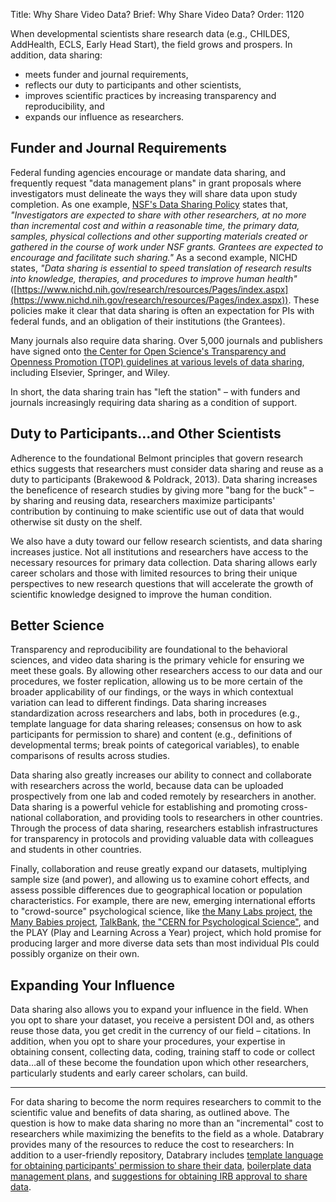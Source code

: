 Title: Why Share Video Data?
Brief: Why Share Video Data?
Order: 1120

When developmental scientists share research data (e.g., CHILDES, AddHealth, ECLS, Early Head Start), the field grows and prospers. In addition, data sharing:

- meets funder and journal requirements, 
- reflects our duty to participants and other scientists, 
- improves scientific practices by increasing transparency and reproducibility, and 
- expands our influence as researchers. 

## Funder and Journal Requirements
Federal funding agencies encourage or mandate data sharing, and frequently request "data management plans" in grant proposals where investigators must delineate the ways they will share data upon study completion. As one example, [NSF's Data Sharing Policy](https://www.nsf.gov/bfa/dias/policy/dmp.jsp) states that, *"Investigators are expected to share with other researchers, at no more than incremental cost and within a reasonable time, the primary data, samples, physical collections and other supporting materials created or gathered in the course of work under NSF grants. Grantees are expected to encourage and facilitate such sharing."* As a second example, NICHD states, *"Data sharing is essential to speed translation of research results into knowledge, therapies, and procedures to improve human health"* ([https://www.nichd.nih.gov/research/resources/Pages/index.aspx](https://www.nichd.nih.gov/research/resources/Pages/index.aspx)). These policies make it clear that data sharing is often an expectation for PIs with federal funds, and an obligation of their institutions (the Grantees).

Many journals also require data sharing. Over 5,000 journals and publishers have signed onto [the Center for Open Science's Transparency and Openness Promotion (TOP) guidelines at various levels of data sharing](https://cos.io/our-services/top-guidelines/), including Elsevier, Springer, and Wiley.

In short, the data sharing train has "left the station" – with funders and journals increasingly requiring data sharing as a condition of support. 

## Duty to Participants…and Other Scientists
Adherence to the foundational Belmont principles that govern research ethics suggests that researchers must consider data sharing and reuse as a duty to participants (Brakewood & Poldrack, 2013). Data sharing increases the beneficence of research studies by giving more "bang for the buck" – by sharing and reusing data, researchers maximize participants' contribution by continuing to make scientific use out of data that would otherwise sit dusty on the shelf.

We also have a duty toward our fellow research scientists, and data sharing increases justice. Not all institutions and researchers have access to the necessary resources for primary data collection. Data sharing allows early career scholars and those with limited resources to bring their unique perspectives to new research questions that will accelerate the growth of scientific knowledge designed to improve the human condition. 

## Better Science
Transparency and reproducibility are foundational to the behavioral sciences, and video data sharing is the primary vehicle for ensuring we meet these goals. By allowing other researchers access to our data and our procedures, we foster replication, allowing us to be more certain of the broader applicability of our findings, or the ways in which contextual variation can lead to different findings. Data sharing increases standardization across researchers and labs, both in procedures (e.g., template language for data sharing releases; consensus on how to ask participants for permission to share) and content (e.g., definitions of developmental terms; break points of categorical variables), to enable comparisons of results across studies.

Data sharing also greatly increases our ability to connect and collaborate with researchers across the world, because data can be uploaded prospectively from one lab and coded remotely by researchers in another. Data sharing is a powerful vehicle for establishing and promoting cross-national collaboration, and providing tools to researchers in other countries. Through the process of data sharing, researchers establish infrastructures for transparency in protocols and providing valuable data with colleagues and students in other countries.

Finally, collaboration and reuse greatly expand our datasets, multiplying sample size (and power), and allowing us to examine cohort effects, and assess possible differences due to geographical location or population characteristics. For example, there are new, emerging international efforts to "crowd-source" psychological science, like [the Many Labs project](https://osf.io/wx7ck/), [the Many Babies project](https://osf.io/rpw6d/), [TalkBank](http://talkbank.org/), [the "CERN for Psychological Science"](https://christopherchartier.com/2017/08/26/building-a-cern-for-psychological-science/), and the PLAY (Play and Learning Across a Year) project, which hold promise for producing larger and more diverse data sets than most individual PIs could possibly organize on their own.

## Expanding Your Influence
Data sharing also allows you to expand your influence in the field. When you opt to share your dataset, you receive a persistent DOI and, as others reuse those data, you get credit in the currency of our field – citations. In addition, when you opt to share your procedures, your expertise in obtaining consent, collecting data, coding, training staff to code or collect data…all of these become the foundation upon which other researchers, particularly students and early career scholars, can build.

**************************************************************
For data sharing to become the norm requires researchers to commit to the scientific value and benefits of data sharing, as outlined above. The question is how to make data sharing no more than an "incremental" cost to researchers while maximizing the benefits to the field as a whole. Databrary provides many of the resources to reduce the cost to researchers: In addition to a user-friendly repository, Databrary includes [template language for obtaining participants' permission to share their data](https://www.databrary.org/resources/templates/release-template.html), [boilerplate data management plans](https://www.databrary.org/resources/templates/dmp-template.html), and [suggestions for obtaining IRB approval to share data](https://www.databrary.org/resources/policies/work-with-irb.html).
